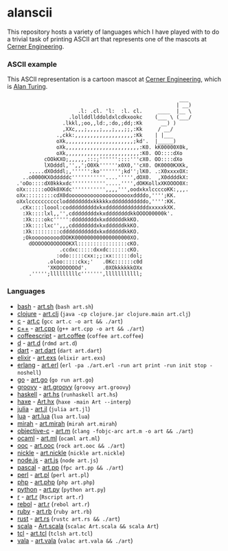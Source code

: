 alanscii
========

This repository hosts a variety of languages which I have played with to do a trivial task of printing ASCII art that represents one of the mascots at [Cerner Engineering](http://engineering.cerner.com/).

### ASCII example
This ASCII representation is a cartoon mascot at [Cerner Engineering](http://engineering.cerner.com/), which is [Alan Turing](http://en.wikipedia.org/wiki/Alan_Turing).
```
                                                        ___ 
                                                       | __)
                       .l: .cl. 'l:  :l. cl.     ____  |__ \   
                    .lollddllddoldxlcdkxookc    (___ \ (___/
                  .lkkl,;oo,,ld:,:do,;dd;:Kk      __) )
                  ,XXc,,,;,,,,;,,,;,,,;;,:Kk     / __/ 
                .,ckk:,,,,,,,,,,,,,,,,,,,:Kk    | |___ 
                oXk,,,,,,,,,,,,,,,,,,,,,,;kd'.  |_____) 
                oXk,,,,,,,,,,,,,,,,,,,,,,,,:K0. kK00000X0k,
                oXk,,,,,,,,,,,,,,,,,,,,,,,,:K0. OO::::dXo
            cOOkKXO;,,,,,,:::;''''''::::'''cX0. OO::::dXo
            lXOdddl,'',,';O0Xk''''''x0X0,''cX0. OK0000KXKk,
       .....dXOdddl;,'''''':ko''''''';kd'';lK0. .:X0xxxxOX:
     ..o0000KXOdddddc'''''''''''....''''',dOX0.  ,X0ddddkX:
   .'oOo::::dX0kkkxdc'''''''''''.....'''',dOKKollxXKOOOO0X:
   oXx::::::oOOk0XKdc''''''''''',,,,''',oodxkxlccccoKK:,,,.
   oXx:::::::::cdX0dooooooooooooooooooooxddddo,'''';KK.
   oXxlccccccccccloddddddddxkkkkkxdddddddddddo,'''':KK.
    .cKx::::loool:codddddddddxkxddddddddddddddxxxxxkXK.
     :Xk::::lxl,,'',cddddddddxkxddddddddkkOOOO00000k'.
     :Xk::::okc''''':ddddddddxkxddddddkkKO.
     :Xk::::lxc'',,,cddddddddxkxddddddkkKO.
     :Xk:::::::::cdddddddddddxkxddddddkkKO.
     ;OkooooooooodOOKK000000000000000000XO.
       dOOOOOOOOOOOOKXl::::::::::::::::cKO.
                 .ccdxc:::::dxxdc::::::cKO.
                :odo:::::cxx:;;:xx::::::dol;
             .oloo:::::ckx;'   .0Kc::::::c0d
             'XKOOOOOOOd'.     .0XOkkkkkkOXx
       .''''';lllllllllc''''''',lllllllllll;
```

### Languages
* [bash](https://www.gnu.org/software/bash/manual/) - [art.sh](bash/art.sh) (`bash art.sh`)
* [clojure](http://clojure.org/) - [art.clj](clojure/art.clj) (`java -cp clojure.jar clojure.main art.clj`)
* [c](http://en.wikipedia.org/wiki/C_(programming_language)) - [art.c](c/art.c) (`gcc art.c -o art && ./art`)
* [c++](http://en.wikipedia.org/wiki/C%2B%2B) - [art.cpp](cpp/art.cpp) (`g++ art.cpp -o art && ./art`)
* [coffeescript](http://coffeescript.org/) - [art.coffee](coffeescript/art.coffee) (`coffee art.coffee`)
* [d](http://dlang.org/) - [art.d](d/art.d) (`rdmd art.d`)
* [dart](https://www.dartlang.org/) - [art.dart](dart/art.dart) (`dart art.dart`)
* [elixir](http://elixir-lang.org/) - [art.exs](elixir/art.exs) (`elixir art.exs`)
* [erlang](http://www.erlang.org/) - [art.erl](erlang/art.erl) (`erl -pa ./art.erl -run art print -run init stop -noshell`)
* [go](https://golang.org/) - [art.go](go/art.go) (`go run art.go`)
* [groovy](http://groovy.codehaus.org/) - [art.groovy](groovy/art.groovy) (`groovy art.groovy`)
* [haskell](http://www.haskell.org/haskellwiki/Haskell) - [art.hs](haskell/art.hs) (`runhaskell art.hs`)
* [haxe](http://haxe.org/) - [Art.hx](haxe/Art.hx) (`haxe -main Art --interp`)
* [julia](http://julialang.org/) - [art.jl](julia/art.jl) (`julia art.jl`)
* [lua](http://www.lua.org/) - [art.lua](lua/art.lua) (`lua art.lua`)
* [mirah](http://www.mirah.org/) - [art.mirah](mirah/art.mirah) (`mirah art.mirah`)
* [objective-c](http://en.wikipedia.org/wiki/Objective-C) - [art.m](objectivec/art.m) (`clang -fobjc-arc art.m -o art && ./art`)
* [ocaml](https://ocaml.org) - [art.ml](ocaml/art.ml) (`ocaml art.ml`)
* [ooc](http://ooc-lang.org/) - [art.ooc](ooc/art.ooc) (`rock art.ooc && ./art`)
* [nickle](http://www.nickle.org/) - [art.nickle](nickle/art.nickle) (`nickle art.nickle`)
* [node.js](http://nodejs.org/) - [art.js](node/art.js) (`node art.js`)
* [pascal](http://freepascal.org/) - [art.pp](pascal/art.pp) (`fpc art.pp && ./art`)
* [perl](https://www.perl.org/) - [art.pl](perl/art.pl) (`perl art.pl`)
* [php](http://php.net/) - [art.php](php/art.php) (`php art.php`)
* [python](https://docs.python.org/3/) - [art.py](python/art.py) (`python art.py`)
* [r](http://www.r-project.org/) - [art.r](r/art.r) (`Rscript art.r`)
* [rebol](http://www.rebol.com/) - [art.r](rebol/art.r) (`rebol art.r`)
* [ruby](https://www.ruby-lang.org/en/) - [art.rb](ruby/art.rb) (`ruby art.rb`)
* [rust](http://www.rust-lang.org/) - [art.rs](rust/art.rs) (`rustc art.rs && ./art`)
* [scala](http://www.scala-lang.org/) - [Art.scala](scala/Art.scala) (`scalac Art.scala && scala Art`)
* [tcl](https://www.tcl.tk/) - [art.tcl](tcl/art.tcl) (`tclsh art.tcl`)
* [vala](https://wiki.gnome.org/Projects/Vala) - [art.vala](vala/art.vala) (`valac art.vala && ./art`)